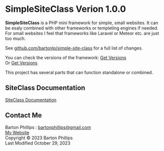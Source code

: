 # SimpleSiteClass Verion 1.0.0

**SimpleSiteClass** is a PHP mini framework for simple, small websites. It can be esaly combined with other frameworks or templeting engines if needed. 
For small websites I feel that frameworks like Laravel or Meteor etc. are just too much.

See [github.com/bartonlp/simple-site-class](https://github.com/bartonlp/simple-site-class) for a full list of changes.

You can check the versions of the framework: [Get Versions](https://bartonphillips.com/articles/showVersions.php)  
Or [Get Versions](https://bartonlp.com/otherpages/getVersions.php)

This project has several parts that can function standalone or combined.  

## SiteClass Documentation 

[SiteClass Documentation](https://bartonlp.github.io/simple-site-class)

## Contact Me

Barton Phillips : [bartonphillips@gmail.com](mailto://bartonphillips@gmail.com)  
[My Website](http://www.bartonphillips.com)  
Copyright &copy; 2023 Barton Phillips  
Last Modified October 29, 2023

